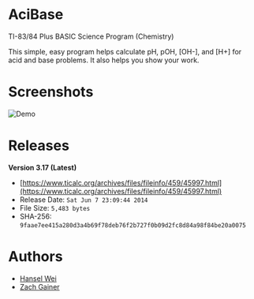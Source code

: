 # AciBase
TI-83/84 Plus BASIC Science Program (Chemistry)

This simple, easy program helps calculate pH, pOH, [OH-], and [H+] for acid and base problems. 
It also helps you show your work.

# Screenshots
![Demo](https://media.giphy.com/media/fxO5yvadOtqJhJqb5v/giphy.gif)

# Releases
**Version 3.17 (Latest)**
- [https://www.ticalc.org/archives/files/fileinfo/459/45997.html](https://www.ticalc.org/archives/files/fileinfo/459/45997.html)
- Release Date: `Sat Jun 7 23:09:44 2014`
- File Size: `5,483 bytes`
- SHA-256: `9faae7ee415a280d3a4b69f78deb76f2b727f0b09d2fc8d84a98f84be20a0075`

# Authors
- [Hansel Wei](https://github.com/darkmastermindz)
- [Zach Gainer](https://github.com/chaosinalunchbox)
